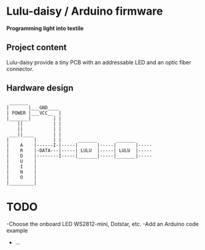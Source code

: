 # Lulu-daisy / Arduino firmware
**Programming light into textile**

## Project content
Lulu-daisy provide a tiny PCB with an addressable LED and an optic fiber connector.

## Hardware design

     _______
    |       |___GND____
    | POWER |___VCC__  |
    |_______|        | |
        ||           | |
        ||           | |
     ___||____       | |
    |         |      | |      _______       _______
    |    A    |------I-|-----|       |-----|       |-----
    |    R    |-DATA---|-----| LULU  |-----| LULU  |-----
    |    D    |--------I-----|_______|-----|_______|-----
    |    U    |
    |    I    |
    |    N    |
    |    O    |
    |_________|


# TODO
-Choose the onboard LED WS2812-mini, Dotstar, etc.
-Add an Arduino code example
- ...